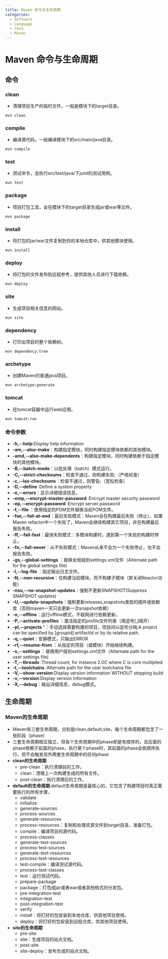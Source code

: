 ```yaml
---
title: Maven 命令与生命周期
categories:
  - Software
  - Language
  - Java
  - Maven
---
```

# Maven 命令与生命周期

## 命令

### clean

- 清理项目生产的临时文件，一般是模块下的target目录。

```
mvn clean
```

### compile

- 编译源代码，一般编译模块下的src/main/java目录。

```
mvn compile
```

### test

- 测试命令，会执行src/test/java/下junit的测试用例。

```
mvn test
```

### package

- 项目打包工具，会在模块下的target目录生成jar或war等文件。

```
mvn package
```

### install

- 将打包的jar/war文件复制到你的本地仓库中，供其他模块使用。

```
mvn install
```

### deploy

- 将打包的文件发布到远程参考，提供其他人员进行下载依赖。

```
mvn deploy
```

### site

- 生成项目相关信息的网站。

```
mvn site
```

### dependency

- 打印出项目的整个依赖树。

```
mvn dependency:tree
```

### archetype

- 创建Maven的普通java项目。

```
mvn archetype:generate
```

### tomcat

- 在tomcat容器中运行web应用。

```
mvn tomcat:run
```

### 命令参数

- **-h,--help**:Display help information
- **-am,--also-make**：构建指定模块，同时构建指定模块依赖的其他模块。
- **-amd,--also-make-dependents**：构建指定模块，同时构建依赖于指定模块的其他模块。
- **-B,--batch-mode**：以批处理（batch）模式运行。
- **-C,--strict-checksums**：检查不通过，则构建失败;（严格检查）
- **-c,--lax-checksums**：检查不通过，则警告;（宽松检查）
- **-D,--define <arg>**:Define a system property
- **-e,--errors**：显示详细错误信息。
- **-emp,--encrypt-master-password <arg>**:Encrypt master security password
- **-ep,--encrypt-password <arg>**:Encrypt server password
- **-f,--file <arg>**：使用指定的POM文件替换当前POM文件。
- **-fae,--fail-at-end**：最后失败模式：Maven会在构建最后失败（停止），如果Maven refactor中一个失败了，Maven会继续构建其它项目，并在构建最后报告失败。
- **-ff,--fail-fast**：最快失败模式：多模块构建时，遇到第一个失败的构建时停止。
- **-fn,--fail-never**：从不失败模式：Maven从来不会为一个失败停止，也不会报告失败。
- **-gs,--global-settings <arg>**：替换全局级别settings.xml文件（Alternate path for the global settings file)
- **-l,--log-file <arg>**：指定输出日志文件。
- **-N,--non-recursive**：仅构建当前模块，而不构建子模块（即关闭Reactor功能）
- **-nsu,--no-snapshot-updates**：强制不更新SNAPSHOT(Suppress SNAPSHOT updates)
- **-U,--update-snapshots**：强制更新releases,snapshots类型的插件或依赖库（否则maven一天只会更新一次snapshot依赖）
- **-o,--offline**：运行offline模式，不联网进行依赖更新。
- **-P,--activate-profiles <arg>**：激活指定的profile文件列表（用逗号[,]隔开）
- **-pl,--projects <arg>**"：手动选择需要构建的项目，项目间以逗号分隔;A project can be specified by [groupId]:artifactId or by its relative path.
- **-q,--quiet**：安静模式，只输出ERROR
- **-rf,--resume-from <arg>**：从指定的项目（或模块）开始继续构建。
- **-s,--settings <arg>**：替换用户级别settings.xml文件（Alternate path for the user settings file)
- **-T,--threads <arg>**:Thread count, for instance 2.0C where C is core multiplied
- **-t,--toolchains <arg>**:Alternate path for the user toolchains file
- **-V,--show-version**:Display version information WITHOUT stopping build
- **-v,--version**:Display version information
- **-X,--debug**：输出详细信息，debug模式。

## 生命周期

### Maven的生命周期

- Maven有三套生命周期，分别是clean,default,site，每个生命周期都包含了一些阶段（phase)
- 三套生命周期相互独立，但各个生命周期中的phase却是有顺序的，且后面的phase依赖于前面的phase，执行某个phase时，其前面的phase会依顺序执行，但不会触发另外两套生命周期中的任何phase
- **clean的生命周期**
    - pre-clean：执行清理前的工作。
    - clean：清理上一次构建生成的所有文件。
    - post-clean：执行清理后的工作。
- **default的生命周期**:default生命周期是最核心的，它包含了构建项目时真正需要执行的所有步骤。
    - validate
    - initialize
    - generate-sources
    - process-sources
    - generate-resources
    - process-resources：复制和处理资源文件到target目录，准备打包。
    - compile：编译项目的源代码。
    - process-classes
    - generate-test-sources
    - process-test-sources
    - generate-test-resources
    - process-test-resources
    - test-compile：编译测试源代码。
    - process-test-classes
    - test：运行测试代码。
    - prepare-package
    - package：打包成jar或者war或者其他格式的分发包。
    - pre-integration-test
    - integration-test
    - post-integration-test
    - verify
    - install：将打好的包安装到本地仓库，供其他项目使用。
    - deploy：将打好的包安装到远程仓库，供其他项目使用。
- **site的生命周期**
    - pre-site
    - site：生成项目的站点文档。
    - post-site
    - site-deploy：发布生成的站点文档。
